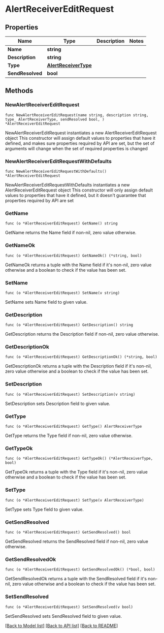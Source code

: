 # AlertReceiverEditRequest

## Properties

Name | Type | Description | Notes
------------ | ------------- | ------------- | -------------
**Name** | **string** |  | 
**Description** | **string** |  | 
**Type** | [**AlertReceiverType**](AlertReceiverType.md) |  | 
**SendResolved** | **bool** |  | 

## Methods

### NewAlertReceiverEditRequest

`func NewAlertReceiverEditRequest(name string, description string, type_ AlertReceiverType, sendResolved bool, ) *AlertReceiverEditRequest`

NewAlertReceiverEditRequest instantiates a new AlertReceiverEditRequest object
This constructor will assign default values to properties that have it defined,
and makes sure properties required by API are set, but the set of arguments
will change when the set of required properties is changed

### NewAlertReceiverEditRequestWithDefaults

`func NewAlertReceiverEditRequestWithDefaults() *AlertReceiverEditRequest`

NewAlertReceiverEditRequestWithDefaults instantiates a new AlertReceiverEditRequest object
This constructor will only assign default values to properties that have it defined,
but it doesn't guarantee that properties required by API are set

### GetName

`func (o *AlertReceiverEditRequest) GetName() string`

GetName returns the Name field if non-nil, zero value otherwise.

### GetNameOk

`func (o *AlertReceiverEditRequest) GetNameOk() (*string, bool)`

GetNameOk returns a tuple with the Name field if it's non-nil, zero value otherwise
and a boolean to check if the value has been set.

### SetName

`func (o *AlertReceiverEditRequest) SetName(v string)`

SetName sets Name field to given value.


### GetDescription

`func (o *AlertReceiverEditRequest) GetDescription() string`

GetDescription returns the Description field if non-nil, zero value otherwise.

### GetDescriptionOk

`func (o *AlertReceiverEditRequest) GetDescriptionOk() (*string, bool)`

GetDescriptionOk returns a tuple with the Description field if it's non-nil, zero value otherwise
and a boolean to check if the value has been set.

### SetDescription

`func (o *AlertReceiverEditRequest) SetDescription(v string)`

SetDescription sets Description field to given value.


### GetType

`func (o *AlertReceiverEditRequest) GetType() AlertReceiverType`

GetType returns the Type field if non-nil, zero value otherwise.

### GetTypeOk

`func (o *AlertReceiverEditRequest) GetTypeOk() (*AlertReceiverType, bool)`

GetTypeOk returns a tuple with the Type field if it's non-nil, zero value otherwise
and a boolean to check if the value has been set.

### SetType

`func (o *AlertReceiverEditRequest) SetType(v AlertReceiverType)`

SetType sets Type field to given value.


### GetSendResolved

`func (o *AlertReceiverEditRequest) GetSendResolved() bool`

GetSendResolved returns the SendResolved field if non-nil, zero value otherwise.

### GetSendResolvedOk

`func (o *AlertReceiverEditRequest) GetSendResolvedOk() (*bool, bool)`

GetSendResolvedOk returns a tuple with the SendResolved field if it's non-nil, zero value otherwise
and a boolean to check if the value has been set.

### SetSendResolved

`func (o *AlertReceiverEditRequest) SetSendResolved(v bool)`

SetSendResolved sets SendResolved field to given value.



[[Back to Model list]](../README.md#documentation-for-models) [[Back to API list]](../README.md#documentation-for-api-endpoints) [[Back to README]](../README.md)


